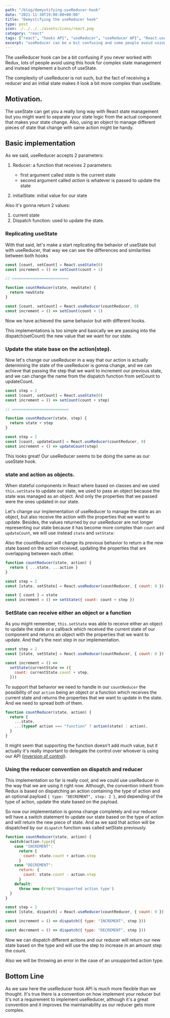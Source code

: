 ```yaml
---
path: "/blog/demystifying-useReducer-hook"
date: "2021-11-30T19:00:00+00:00"
title: "Demystifying the useReducer hook"
type: post
icon: ./../../../assets/icons/react.png
category: "react"
tags: ["react", "hooks API", "useReducer", "useReducer API", "React.useReducer"]
excerpt: "useReducer can be a bit confusing and some people avoid using this hook for complex state management."
---
```


The useReducer hook can be a bit confusing if you never worked with Redux, lots of people avoid using this hook for complex state management and instead implement a bunch of useState.

The complexity of useReducer is not such, but the fact of receiving a reducer and an initial state makes it look a bit more complex than useState.

## Motivation.

The useState can get you a really long way with React state management but you might want to separate your state logic from the actual component that makes your state change. Also, using an object to manage different pieces of state that change with same action might be handy.

## Basic implementation

As we said, useReducer accepts 2 parameters:

1. Reducer: a function that receives 2 parameters:

   - first argument called _state_ is the current state
   - second argument called _action_ is whatever is passed to update the state

2. initialState: initial value for our state

Also it's gonna return 2 values:

1. current state
2. Dispatch function: used to update the state.

### Replicating useState

With that said, let's make a start replicating the behavior of useState but with useReducer, that way we can see the differences and similarities between both hooks

```js
const [count, setCount] = React.useState(0)
const increment = () => setCount(count + 1)

// =========================

function countReducer(state, newState) {
  return newState
}

const [count, setCount] = React.useReducer(countReducer, 0)
const increment = () => setCount(count + 1)
```

Now we have achieved the same behavior but with different hooks.

This implementations is too simple and basically we are passing into the dispatch(setCount) the new value that we want for our state.

### Update the state base on the action(step).

Now let's change our useReducer in a way that our action is actually determining the state of the useReducer is gonna change, and we can achieve that passing the step that we want to increment our previous state, and we can change the name from the dispatch function from setCount to updateCount.

```js
const step = 2
const [count, setCount] = React.useState(0)
const increment = () => setCount(count + step)

// =========================

function countReducer(state, step) {
  return state + step
}

const step = 2
const [count, updateCount] = React.useReducer(countReducer, 0)
const increment = () => updateCount(step)
```

This looks great! Our useReducer seems to be doing the same as our useState hook.

### state and action as objects.

When stateful components in React where based on classes and we used `this.setState` to update our state, we used to pass an object because the state was managed as an object. And only the properties that we passed were the ones updated in our state.

Let's change our implementation of useReducer to manage the state as an object, but also receive the action with the properties that we want to update. Besides, the values returned by our useReducer are not longer representing our state because it has become more complex than `count` and `updateCount`, we will use instead `state` and `setState`:

Also the countReducer will change its previous behavior to return a the new state based on the action received, updating the properties that are overlapping between each other.

```js
function countReducer(state, action) {
  return { ...state, ...action }
}

const step = 2
const [state, setState] = React.useReducer(countReducer, { count: 0 })

const { count } = state
const increment = () => setState({ count: count + step })
```

### SetState can receive either an object or a function

As you might remember, `this.setState` was able to receive either an object to update the state or a callback which received the current state of our component and returns an object with the properties that we want to update. And that's the next step in our implementation.

```js
const step = 2
const [state, setState] = React.useReducer(countReducer, { count: 0 })

const increment = () =>
  setState(currentState => ({
    count: currentState.count + step,
  }))
```

To support that behavior we need to handle in our `countReducer` the possibility of our `action` being an object or a function which receives the current state and returns the properties that we want to update in the state. And we need to spread both of them.

```js
function countReducer(state, action) {
  return {
    ...state,
    ...(typeof action === "function" ? action(state) : action),
  }
}
```

It might seem that supporting the function doesn't add much value, but it actually it's really important to delegate the control over whoever is using our API ([inversion of control]('/high-order-functions-callbacks-inversion-control')).

### Using the reducer convention on dispatch and reducer

This implementation so far is really cool, and we could use useReducer in the way that we are using it right now. Although, the convention inherit from Redux is based on dispatching an action containing the type of action and an optional payload `{ type: "DECREMENT", step: 2 }`, and depending of the type of action, update the state based on the payload.

So now our implementation is gonna change completely and our reducer will have a switch statement to update our state based on the type of action and will return the new piece of state. And as we said that action will be dispatched by our `dispatch` function was called setState previously.

```js
function countReducer(state, action) {
  switch(action.type){
    case "INCREMENT":
      return {
        count: state.count + action.step
      }
    case "DECREMENT":
      return: {
        count: state.count - action.step
      }
    default:
      throw new Error('Unsupported action type')
  }
}

const step = 2
const [state, dispatch] = React.useReducer(countReducer, { count: 0 })

const increment = () => dispatch({ type: "INCREMENT", step }))

const decrement = () => dispatch({ type: "DECREMENT", step }))

```

Now we can dispatch different actions and our reducer will return our new state based on the type and will use the step to increase in an amount step the count.

Also we will be throwing an error in the case of an unsupported action type.

## Bottom Line

As we saw here the useReducer hook API is much more flexible than we thought. It's true there is a convention on how implement your reducer but it's not a requirement to implement useReducer, although it's a great convention and it improves the maintainability as our reducer gets more complex.
